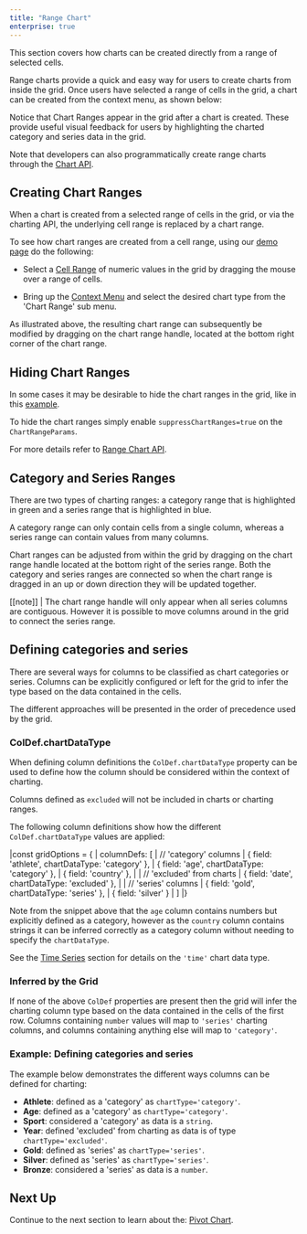 ```yaml
---
title: "Range Chart"
enterprise: true
---
```


This section covers how charts can be created directly from a range of selected cells.

Range charts provide a quick and easy way for users to create charts from inside the grid. Once users have selected a range of cells in the grid, a chart can be created from the context menu, as shown below:

<gif src="range-chart.gif" alt="Range Chart"></gif>

Notice that Chart Ranges appear in the grid after a chart is created. These provide useful visual feedback for users by highlighting the charted category and series data in the grid.

Note that developers can also programmatically create range charts through the [Chart API](/integrated-charts-api/).

## Creating Chart Ranges

When a chart is created from a selected range of cells in the grid, or via the charting API, the underlying cell range is replaced by a chart range.

To see how chart ranges are created from a cell range, using our [demo page](../../example.php) do the following:

- Select a [Cell Range](/range-selection/) of numeric values in the grid by dragging the mouse over a range of cells.

- Bring up the [Context Menu](/context-menu/) and select the desired chart type from the 'Chart Range' sub menu.

<gif src="charting-ranges.gif" alt="Charting Ranges"></gif>

As illustrated above, the resulting chart range can subsequently be modified by dragging on the chart range handle, located at the bottom right corner of the chart range.

## Hiding Chart Ranges

In some cases it may be desirable to hide the chart ranges in the grid, like in this [example](/integrated-charts/#example-application-created-charts).

To hide the chart ranges simply enable `suppressChartRanges=true` on the `ChartRangeParams`.

For more details refer to [Range Chart API](/integrated-charts-api/#range-charts).

## Category and Series Ranges

There are two types of charting ranges: a category range that is highlighted in green and a series range that is highlighted in blue.

A category range can only contain cells from a single column, whereas a series range can contain values from many columns.

Chart ranges can be adjusted from within the grid by dragging on the chart range handle located at the bottom right of the series range. Both the category and series ranges are connected so when the chart range is dragged in an up or down direction they will be updated together.

[[note]]
| The chart range handle will only appear when all series columns are contiguous. However it is possible to move columns around in the grid to connect the series range.

## Defining categories and series

There are several ways for columns to be classified as chart categories or series. Columns can be explicitly configured or left for the grid to infer the type based on the data contained in the cells.

The different approaches will be presented in the order of precedence used by the grid.

### ColDef.chartDataType

When defining column definitions the `ColDef.chartDataType` property can be used to define how the column should be considered within the context of charting.

<api-documentation source='column-properties/properties.json' section='columns' names='["chartDataType"]'></api-documentation>

Columns defined as `excluded` will not be included in charts or charting ranges.

The following column definitions show how the different `ColDef.chartDataType` values are applied:

<snippet>
|const gridOptions = {
|    columnDefs: [
|        // 'category' columns
|        { field: 'athlete', chartDataType: 'category' },
|        { field: 'age', chartDataType: 'category' },
|        { field: 'country' },
|
|        // 'excluded' from charts
|        { field: 'date', chartDataType: 'excluded' },
|
|        // 'series' columns
|        { field: 'gold', chartDataType: 'series' },
|        { field: 'silver' }
|    ]
|}
</snippet>

Note from the snippet above that the `age` column contains numbers but explicitly defined as a category, however as the
`country` column contains strings it can be inferred correctly as a category column without needing to specify the
`chartDataType`.

See the [Time Series](/integrated-charts-time-series/) section for details on the `'time'` chart data type.

### Inferred by the Grid

If none of the above `ColDef` properties are present then the grid will infer the charting column type based on the data contained in the cells of the first row. Columns containing `number` values will map to `'series'` charting columns, and columns containing anything else will map to `'category'`.

### Example: Defining categories and series

The example below demonstrates the different ways columns can be defined for charting:

- **Athlete**: defined as a 'category' as `chartType='category'`.
- **Age**: defined as a 'category' as `chartType='category'`.
- **Sport**: considered a 'category' as data is a `string`.
- **Year**: defined 'excluded' from charting as data is of type `chartType='excluded'`.
- **Gold**: defined as 'series' as `chartType='series'`.
- **Silver**: defined as 'series' as `chartType='series'`.
- **Bronze**: considered a 'series' as data is a `number`.

<grid-example title='Defining categories and series' name='defining-categories-and-series' type='generated' options='{ "exampleHeight": 710, "enterprise": true }'></grid-example>

## Next Up

Continue to the next section to learn about the: [Pivot Chart](/integrated-charts-pivot-chart/).

